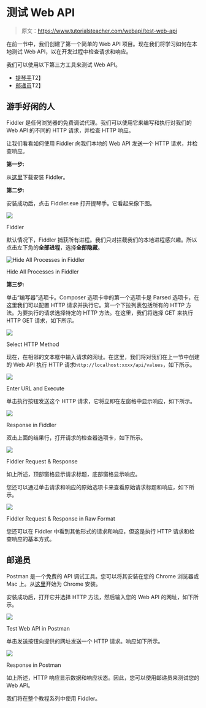 # 测试 Web API

> 原文：<https://www.tutorialsteacher.com/webapi/test-web-api>

在前一节中，我们创建了第一个简单的 Web API 项目。现在我们将学习如何在本地测试 Web API，以在开发过程中检查请求和响应。

我们可以使用以下第三方工具来测试 Web API。

*   [提琴手](http://www.telerik.com/fiddler)T2】
*   [邮递员](https://www.getpostman.com/)T2】

## 游手好闲的人

Fiddler 是任何浏览器的免费调试代理。我们可以使用它来编写和执行对我们的 Web API 的不同的 HTTP 请求，并检查 HTTP 响应。

让我们看看如何使用 Fiddler 向我们本地的 Web API 发送一个 HTTP 请求，并检查响应。

**第一步:**

从[这里](https://www.telerik.com/download/fiddler)下载安装 Fiddler。

**第二步:**

安装成功后，点击 Fiddler.exe 打开提琴手。它看起来像下图。

![](img/07c2e62d0cece9cd6981450f4028e874.png)

Fiddler



默认情况下，Fiddler 捕获所有进程。我们只对拦截我们的本地进程感兴趣。所以点击左下角的**全部进程**，选择**全部隐藏**。

![Hide All Processes in Fiddler](img/5410014e36f759ee18fbc0811c3b213b.png)

Hide All Processes in Fiddler



**第三步:**

单击“编写器”选项卡。Composer 选项卡中的第一个选项卡是 Parsed 选项卡，在这里我们可以配置 HTTP 请求并执行它。第一个下拉列表包括所有的 HTTP 方法。为要执行的请求选择特定的 HTTP 方法。在这里，我们将选择 GET 来执行 HTTP GET 请求，如下所示。

![](img/cb58b28b94b58d780293f0f6d06ac2e5.png)

Select HTTP Method



现在，在相邻的文本框中输入请求的网址。在这里，我们将对我们在上一节中创建的 Web API 执行 HTTP 请求`http://localhost:xxxx/api/values`，如下所示。

![](img/d4837715196ebe4348c570ad358de5b6.png)

Enter URL and Execute



单击执行按钮发送这个 HTTP 请求，它将立即在左窗格中显示响应，如下所示。

![](img/5237763ecc4cc1027c7e5973b4ed8cb6.png)

Response in Fiddler



双击上面的结果行，打开请求的检查器选项卡，如下所示。

![](img/501f9b70c6c61a99579aab7cdc3450c0.png)

Fiddler Request & Response



如上所述，顶部窗格显示请求标题，底部窗格显示响应。

您还可以通过单击请求和响应的原始选项卡来查看原始请求标题和响应，如下所示。

![](img/371429ea3c894a860782c6697d0dd578.png)

Fiddler Request & Response in Raw Format



您还可以在 Fiddler 中看到其他形式的请求和响应，但这是执行 HTTP 请求和检查响应的基本方式。

## 邮递员

Postman 是一个免费的 API 调试工具。您可以将其安装在您的 Chrome 浏览器或 Mac 上。从[这里](https://chrome.google.com/webstore/detail/postman-rest-client/fhbjgbiflinjbdggehcddcbncdddomop)开始为 Chrome 安装。

安装成功后，打开它并选择 HTTP 方法，然后输入您的 Web API 的网址，如下所示。

![](img/870641c20a353a85a94867761f48717f.png)

Test Web API in Postman



单击发送按钮向提供的网址发送一个 HTTP 请求。响应如下所示。

![](img/fdde5da0b4f8b6a4ce087f56bac3b154.png)

Response in Postman



如上所述，HTTP 响应显示数据和响应状态。因此，您可以使用邮递员来测试您的 Web API。

我们将在整个教程系列中使用 Fiddler。